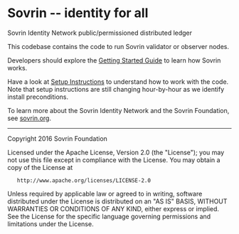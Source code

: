 # Sovrin -- identity for all

Sovrin Identity Network public/permissioned distributed ledger

This codebase contains the code to run Sovrin validator or observer nodes.

Developers should explore the [Getting Started Guide](https://github.com/sovrin-foundation/sovrin-client/blob/master/getting-started.md) to learn how Sovrin works.

Have a look at [Setup Instructions](https://github.com/sovrin-foundation/sovrin-client/blob/master/setup.md)
to understand how to work with the code. Note that setup instructions are
still changing hour-by-hour as we identify
install preconditions.

To learn more about the Sovrin Identity Network and the Sovrin Foundation, see [sovrin.org](https://www.sovrin.org).

----
   Copyright 2016 Sovrin Foundation

   Licensed under the Apache License, Version 2.0 (the "License");
   you may not use this file except in compliance with the License.
   You may obtain a copy of the License at

       http://www.apache.org/licenses/LICENSE-2.0

   Unless required by applicable law or agreed to in writing, software
   distributed under the License is distributed on an "AS IS" BASIS,
   WITHOUT WARRANTIES OR CONDITIONS OF ANY KIND, either express or implied.
   See the License for the specific language governing permissions and
   limitations under the License.
